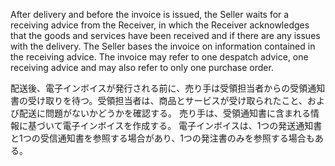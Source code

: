 After delivery and before the invoice is issued, the Seller waits for a receiving advice from the Receiver, in which the Receiver acknowledges that the goods and services have been received and if there are any issues with the delivery. The Seller bases the invoice on information contained in the receiving advice. The invoice may refer to one despatch advice, one receiving advice and may also refer to only one purchase order.  

配送後、電子インボイスが発行される前に、売り手は受領担当者からの受領通知書の受け取りを待つ。受領担当者は、商品とサービスが受け取られたこと、および配送に問題がないかどうかを確認する。 売り手は、受領通知書に含まれる情報に基づいて電子インボイスを作成する。 電子インボイスは、1つの発送通知書と1つの受信通知書を参照する場合があり、1つの発注書のみを参照する場合もある。